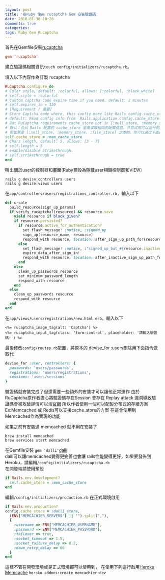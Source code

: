 ```yaml
---
layout: post
title: '在Ruby 使用 rucaptcha Gem 安裝驗證碼'
date: 2018-01-30 10:20
comments: true
categories:
tags: Ruby Gem Rucaptcha
---
```

首先在Gemfile安裝[rucaptcha](https://github.com/huacnlee/rucaptcha)
```conf
gem 'rucaptcha'
```
建立驗證碼相關資訊`touch config/initializers/rucaptcha.rb`。

填入以下內容作為訂製 rucaptcha
```rb
RuCaptcha.configure do
# Color style, default: :colorful, allows: [:colorful, :black_white]
# self.style = :colorful
# Custom captcha code expire time if you need, default: 2 minutes
# self.expires_in = 120
# [Requirement / 重要]
# Store Captcha code where, this config more like Rails config.cache_store
# default: Read config info from `Rails.application.config.cache_store`
# But RuCaptcha requirements cache_store not in [:null_store, :memory_store, :file_store]
# 默认：会从 Rails 配置的 cache_store 里面读取相同的配置信息，并尝试用可以运行的方式，用于存储验证码字符
# 但如果是 [:null_store, :memory_store, :file_store] 之类的，你可以通过下面的配置项单独给 RuCaptcha 配置 cache_store
self.cache_store = :mem_cache_store
# Chars length, default: 5, allows: [3 - 7]
# self.length = 5
# enable/disable Strikethrough.
# self.strikethrough = true
end
```
叫出關於user的控制器和畫面(Ruby預設為隱藏user相關控制器和VIEW)
```
rails g devise:controllers users
rails g devise:views users
```
在`app/controllers/users/registrations_controller.rb`，輸入以下
```rb
def create
  build_resource(sign_up_params)
  if verify_rucaptcha?(resource) && resource.save
    yield resource if block_given?
    if resource.persisted?
      if resource.active_for_authentication?
        set_flash_message! :notice, :signed_up
        sign_up(resource_name, resource)
        respond_with resource, location: after_sign_up_path_for(resource)
      else
        set_flash_message! :notice, :"signed_up_but_#{resource.inactive_message}"
        expire_data_after_sign_in!
        respond_with resource, location: after_inactive_sign_up_path_for(resource)
      end
    else
      clean_up_passwords resource
      set_minimum_password_length
      respond_with resource
    end
  else
    clean_up_passwords resource
    respond_with resource
  end
end
```
在`app/views/users/registrations/new.html.erb`，輸入以下
```erb
<%= rucaptcha_image_tag(alt: 'Captcha') %>
<%= rucaptcha_input_tag(class: 'form-control', placeholder: '請輸入驗證碼!') %>
```
最後修改`config/routes.rb`配置，將原本的 devise_for :users刪除用下面指令做取代
```rb
devise_for :user, controllers: {
  passwords: 'users/passwords',
  registrations: 'users/registrations',
  sessions: 'users/sessions'
}
```
驗證碼就安裝完成了但還需要一些額外的安裝才可以讓他正常運作
由於RuCaptcha原作者擔心將驗證碼存在Session 會存在 Replay attack 漏洞導致驗證碼會被攻破詳情可以洽[官網](https://github.com/huacnlee/rucaptcha)
所以作者使用一個可以配製分布式的存續方案Ex:Memcached 或 Redis可以支援cache_store的方案
在這會使用到Memcached作為實現的功能

如果之前有安裝過 memcached 就不用在安裝了
```
brew install memcached
brew services start memcached
```
在Gemfile安裝 `gem 'dalli'`[dalli](https://github.com/petergoldstein/dalli)<br>
dalli可以讓memcached變得更完善也會讓 rails性能變得更好，如果要發佈到 Heroku，請編輯`/config/initializers/rucaptcha.rb`<br>
在開發端請使用預設
```rb
if Rails.env.development?
  self.cache_store = :mem_cache_store
end
```
編輯`/config/initializers/production.rb`
在正式環境啟用
```rb
if Rails.env.production?
config.cache_store = :dalli_store,
  (ENV["MEMCACHIER_SERVERS"] || "").split(","),
  {
    :username => ENV["MEMCACHIER_USERNAME"],
    :password => ENV["MEMCACHIER_PASSWORD"],
    :failover => true,
    :socket_timeout => 1.5,
    :socket_failure_delay => 0.2,
    :down_retry_delay => 60
  }
end
```
這樣不管在開發環境或是正式環境都可以使用到，
在使用下列這行啟用[Heroku  Memcache](https://devcenter.heroku.com/articles/memcachier#ruby)
`heroku addons:create memcachier:dev`